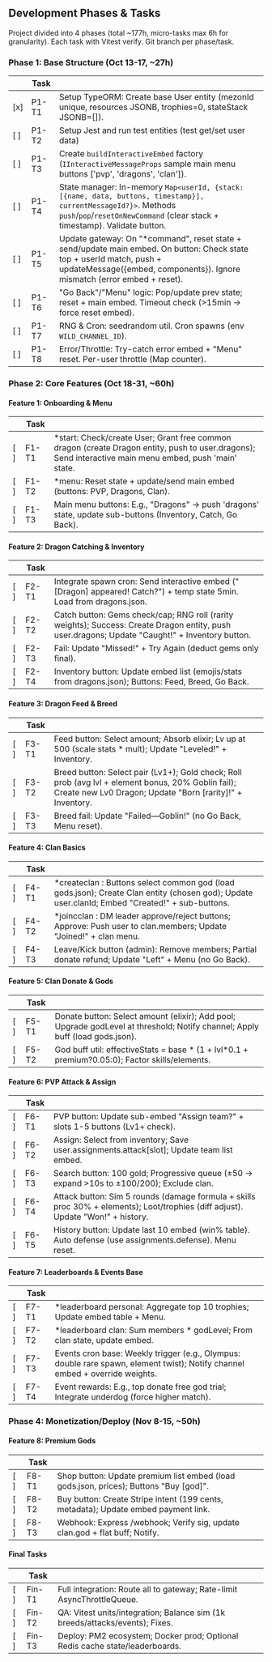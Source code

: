 ## Development Phases & Tasks
Project divided into 4 phases (total ~177h, micro-tasks max 6h for granularity). Each task with Vitest verify. Git branch per phase/task.

### Phase 1: Base Structure (Oct 13-17, ~27h)
|     | Task  |                                                                                                                                                                                                   |
| --- | ----- | ------------------------------------------------------------------------------------------------------------------------------------------------------------------------------------------------- |
| [x] | P1-T1 | Setup TypeORM: Create base User entity (mezonId unique, resources JSONB, trophies=0, stateStack JSONB=[]).                                                                                        |
| [ ] | P1-T2 | Setup Jest and run test entities (test get/set user data)                                                                                                                                         |
| [ ] | P1-T3 | Create `buildInteractiveEmbed` factory (`IInteractiveMessageProps` sample main menu buttons ['pvp', 'dragons', 'clan']).                                                                          |
| [ ] | P1-T4 | State manager: In-memory `Map<userId, {stack: [{name, data, buttons, timestamp}], currentMessageId?}>`. Methods `push`/`pop`/`resetOnNewCommand` (clear stack + timestamp). Validate button.      |
| [ ] | P1-T5 | Update gateway: On "*command", reset state + send/update main embed. On button: Check state top + userId match, push + updateMessage({embed, components}). Ignore mismatch (error embed + reset). |
| [ ] | P1-T6 | "Go Back"/"Menu" logic: Pop/update prev state; reset + main embed. Timeout check (>15min → force reset embed).                                                                                    |
| [ ] | P1-T7 | RNG & Cron: seedrandom util. Cron spawns (env `WILD_CHANNEL_ID`).                                                                                                                                 |
| [ ] | P1-T8 | Error/Throttle: Try-catch error embed + "Menu" reset. Per-user throttle (Map counter).                                                                                                            |

### Phase 2: Core Features (Oct 18-31, ~60h)
#### Feature 1: Onboarding & Menu
|     | Task  |                                                                                                                                                        |
| --- | ----- | ------------------------------------------------------------------------------------------------------------------------------------------------------ |
| [ ] | F1-T1 | *start: Check/create User; Grant free common dragon (create Dragon entity, push to user.dragons); Send interactive main menu embed, push 'main' state. |
| [ ] | F1-T2 | *menu: Reset state + update/send main embed (buttons: PVP, Dragons, Clan).                                                                             |
| [ ] | F1-T3 | Main menu buttons: E.g., "Dragons" → push 'dragons' state, update sub-buttons (Inventory, Catch, Go Back).                                             |
#### Feature 2: Dragon Catching & Inventory
|     | Task  |                                                                                                                                                 |
| --- | ----- | ----------------------------------------------------------------------------------------------------------------------------------------------- |
| [ ] | F2-T1 | Integrate spawn cron: Send interactive embed ("[Dragon] appeared! Catch?") + temp state 5min. Load from dragons.json.                           |
| [ ] | F2-T2 | Catch button: Gems check/cap; RNG roll (rarity weights); Success: Create Dragon entity, push user.dragons; Update "Caught!" + Inventory button. |
| [ ] | F2-T3 | Fail: Update "Missed!" + Try Again (deduct gems only final).                                                                                    |
| [ ] | F2-T4 | Inventory button: Update embed list (emojis/stats from dragons.json); Buttons: Feed, Breed, Go Back.                                            |
#### Feature 3: Dragon Feed & Breed
|     | Task  |                                                                                                                                                                 |
| --- | ----- | --------------------------------------------------------------------------------------------------------------------------------------------------------------- |
| [ ] | F3-T1 | Feed button: Select amount; Absorb elixir; Lv up at 500 (scale stats * mult); Update "Leveled!" + Inventory.                                                    |
| [ ] | F3-T2 | Breed button: Select pair (Lv1+); Gold check; Roll prob (avg lvl + element bonus, 20% Goblin fail); Create new Lv0 Dragon; Update "Born [rarity]!" + Inventory. |
| [ ] | F3-T3 | Breed fail: Update "Failed—Goblin!" (no Go Back, Menu reset).                                                                                                   |
#### Feature 4: Clan Basics
|     | Task  |                                                                                                                                                      |
| --- | ----- | ---------------------------------------------------------------------------------------------------------------------------------------------------- |
| [ ] | F4-T1 | *createclan <name>: Buttons select common god (load gods.json); Create Clan entity (chosen god); Update user.clanId; Embed "Created!" + sub-buttons. |
| [ ] | F4-T2 | *joincclan <id>: DM leader approve/reject buttons; Approve: Push user to clan.members; Update "Joined!" + clan menu.                                 |
| [ ] | F4-T3 | Leave/Kick button (admin): Remove members; Partial donate refund; Update "Left" + Menu (no Go Back).                                                 |

#### Feature 5: Clan Donate & Gods
|     | Task  |                                                                                                                              |
| --- | ----- | ---------------------------------------------------------------------------------------------------------------------------- |
| [ ] | F5-T1 | Donate button: Select amount (elixir); Add pool; Upgrade godLevel at threshold; Notify channel; Apply buff (load gods.json). |
| [ ] | F5-T2 | God buff util: effectiveStats = base * (1 + lvl*0.1 + premium?0.05:0); Factor skills/elements.                               |
#### Feature 6: PVP Attack & Assign
|     | Task  |                                                                                                                                  |
| --- | ----- | -------------------------------------------------------------------------------------------------------------------------------- |
| [ ] | F6-T1 | PVP button: Update sub-embed "Assign team?" + slots 1-5 buttons (Lv1+ check).                                                    |
| [ ] | F6-T2 | Assign: Select from inventory; Save user.assignments.attack[slot]; Update team list embed.                                       |
| [ ] | F6-T3 | Search button: 100 gold; Progressive queue (±50 → expand >10s to ±100/200); Exclude clan.                                        |
| [ ] | F6-T4 | Attack button: Sim 5 rounds (damage formula + skills proc 30% + elements); Loot/trophies (diff adjust). Update "Won!" + history. |
| [ ] | F6-T5 | History button: Update last 10 embed (win% table). Auto defense (use assignments.defense). Menu reset.                           |
#### Feature 7: Leaderboards & Events Base
|     | Task  |                                                                                                                              |
| --- | ----- | ---------------------------------------------------------------------------------------------------------------------------- |
| [ ] | F7-T1 | *leaderboard personal: Aggregate top 10 trophies; Update embed table + Menu.                                                 |
| [ ] | F7-T2 | *leaderboard clan: Sum members * godLevel; From clan state, update embed.                                                    |
| [ ] | F7-T3 | Events cron base: Weekly trigger (e.g., Olympus: double rare spawn, element twist); Notify channel embed + override weights. |
| [ ] | F7-T4 | Event rewards: E.g., top donate free god trial; Integrate underdog (force higher match).                                     |
### Phase 4: Monetization/Deploy (Nov 8-15, ~50h)
#### Feature 8: Premium Gods
|     | Task  |                                                                                       |
| --- | ----- | ------------------------------------------------------------------------------------- |
| [ ] | F8-T1 | Shop button: Update premium list embed (load gods.json, prices); Buttons "Buy [god]". |
| [ ] | F8-T2 | Buy button: Create Stripe intent (199 cents, metadata); Update embed payment link.    |
| [ ] | F8-T3 | Webhook: Express /webhook; Verify sig, update clan.god + flat buff; Notify.           |

#### Final Tasks
|     | Task   |                                                                              |
| --- | ------ | ---------------------------------------------------------------------------- |
| [ ] | Fin-T1 | Full integration: Route all to gateway; Rate-limit AsyncThrottleQueue.       |
| [ ] | Fin-T2 | QA: Vitest units/integration; Balance sim (1k breeds/attacks/events); Fixes. |
| [ ] | Fin-T3 | Deploy: PM2 ecosystem; Docker prod; Optional Redis cache state/leaderboards. |
